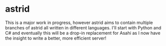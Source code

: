 # astrid

This is a major work in progress, however astrid aims to contain multiple branches of astrid all written in different languages. I'll start with Python and C# and eventually this will be a drop-in replacement for Asahi as I now have the insight to write a better, more efficient server!
